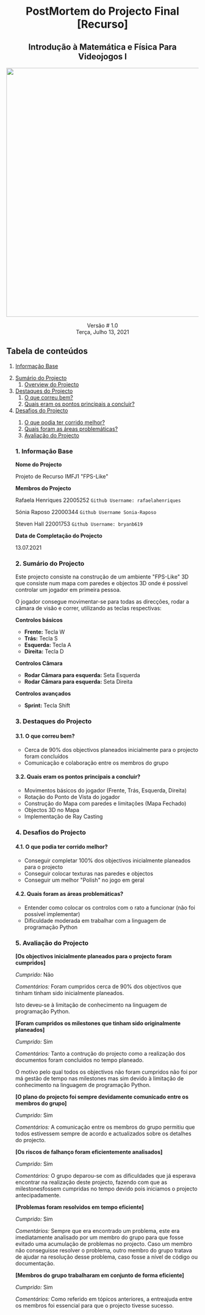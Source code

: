 ﻿<!DOCTYPE html>
<html>
<head>
	<meta charset="utf-8"/>
</head>
<body>

<h1><center>PostMortem do Projecto Final [Recurso] </center></h1>

<h2><center> Introdução à Matemática e Física Para Videojogos I </center></h2> 

<center><p><img src="https://i.pinimg.com/originals/16/e0/cd/16e0cd6458ad65e76102f23ebd72c719.jpg" width="650"  /></p></center>


<center>Versão # 1.0</center>

<center>Terça, Julho 13, 2021</center>

<div style="page-break-after: always"></div>

<h2>Tabela de conteúdos</h2>

<ol>
<li><p><a href="#informaçãobase">Informação Base</a></p></li>
<li><a href="#sumario">Sumário do Projecto</a>
<ol>
<li><a href="#overview">Overview do Projecto</a></li>
</ol></li>
<li><a href="#destaquSes">Destaques do Projecto</a>
<ol>
<li><a href="#correubem">O que correu bem?</a></li>
<li><a href="#pontosprincipais">Quais eram os pontos principais a concluir?</a></li>
</ol></li>
<li><a href="#desafios">Desafios do Projecto</a></li>
<ol>
<li><a href="#corridomelhor">O que podia ter corrido melhor? </a></li>
<li><a href="#areasproblematicas">Quais foram as áreas problemáticas? </a></li>
<li><a href="#avaliação">Avaliação do Projecto</a></li>

</ol></li>


<div style="page-break-after: always"></div>


<h3>1. Informação Base <a name="informaçãobase"></a></h3>

<p> 

**Nome do Projecto**

Projeto de Recurso IMFJ1 "FPS-Like"

**Membros do Projecto**

Rafaela Henriques 22005252
`Github Username: rafaelahenriques`

Sónia Raposo 22000344
`Github Username Sonia-Raposo `

Steven Hall 22001753
`Github Username: bryanb619`

**Data de Completação do Projecto**

13.07.2021

 </p>

<p>


<h3>2. Sumário do Projecto <a name="sumario"></a></h3>

Este projecto consiste na construção de um ambiente "FPS-Like" 3D que consiste num mapa com paredes e objectos 3D onde é possivel controlar um jogador em primeira pessoa.

O jogador consegue movimentar-se para todas as direcções, rodar a câmara de visão e correr, utilizando as teclas respectivas:

**Controlos básicos**
* **Frente:** Tecla W
* **Trás:** Tecla S
* **Esquerda:** Tecla A
* **Direita:** Tecla D

**Controlos Câmara**
* **Rodar Câmara para esquerda:** Seta Esquerda
* **Rodar Câmara para esquerda:** Seta Direita

**Controlos avançados**
* **Sprint:** Tecla Shift

</p>


<h3>3. Destaques do Projecto <a name="destaques"></a></h4>

<h4>3.1. O que correu bem? <a name="correubem"></a></h5>
<p>

* Cerca de 90% dos objectivos planeados inicialmente para o projecto foram concluídos
* Comunicação e colaboração entre os membros do grupo

</p>


<h4>3.2. Quais eram os pontos principais a concluir? <a name="pontosprincipais"></a></h5>
<p>

* Movimentos básicos do jogador (Frente, Trás, Esquerda, Direita)
* Rotação do Ponto de Vista do jogador
* Construção do Mapa com paredes e limitações (Mapa Fechado)
* Objectos 3D no Mapa
* Implementação de Ray Casting


</p>

<h3>4. Desafios do Projecto <a name="desafios"></a></h4>

<h4>4.1. O que podia ter corrido melhor? <a name="corridomelhor"></a></h5>

<p>

* Conseguir completar 100% dos objectivos inicialmente planeados para o projecto
* Conseguir colocar texturas nas paredes e objectos
* Conseguir um melhor "Polish" no jogo em geral


</p>

<h4>4.2. Quais foram as áreas problemáticas? <a name="areasproblematicas"></a></h5>
<p>

* Entender como colocar os controlos com o rato a funcionar (não foi possível implementar)
* Dificuldade moderada em trabalhar com a linguagem de programação Python


</p>



<h3>5. Avaliação do Projecto <a name="avaliação"></a></h4>

**[Os objectivos inicialmente planeados para o projecto foram cumpridos]**

*Cumprido:* 
Não

*Comentários:* 
Foram cumpridos cerca de 90% dos objectivos que tinham tinham sido inicialmente planeados.

Isto deveu-se à limitação de conhecimento na linguagem de programação Python.

**[Foram cumpridos os milestones que tinham sido originalmente planeados]**

*Cumprido:* 
Sim

*Comentários:*
Tanto a contrução do projecto como a realização dos documentos foram concluidos no tempo planeado. 

O motivo pelo qual todos os objectivos não foram cumpridos não foi por má gestão de tempo nas milestones mas sim devido à limitação de conhecimento na linguagem de programação Python.

**[O plano do projecto foi sempre devidamente comunicado entre os membros do grupo]**

*Cumprido:* 
Sim

*Comentários:* 
A comunicação entre os membros do grupo permitiu que todos estivessem sempre de acordo e actualizados sobre os detalhes do projecto.

**[Os riscos de falhanço foram eficientemente analisados]**

*Cumprido:* 
Sim

*Comentários:* 
O grupo deparou-se com as dificuldades que já esperava encontrar na realização deste projecto, fazendo com que as milestonesfossem cumpridas no tempo devido pois iniciamos o projecto antecipadamente.


**[Problemas foram resolvidos em tempo eficiente]**

*Cumprido:* 
Sim

*Comentários:* 
Sempre que era encontrado um problema, este era imediatamente analisado por um membro do grupo para que fosse evitado uma acumulação de problemas no projecto. Caso um membro não conseguisse resolver o problema, outro membro do grupo tratava de ajudar na resolução desse problema, caso fosse a nível de código ou documentação.

**[Membros do grupo trabalharam em conjunto de forma eficiente]**

*Cumprido:* 
Sim

*Comentários:* 
Como referido em tópicos anteriores, a entreajuda entre os membros foi essencial para que o projecto tivesse sucesso.


</body>
</html>
